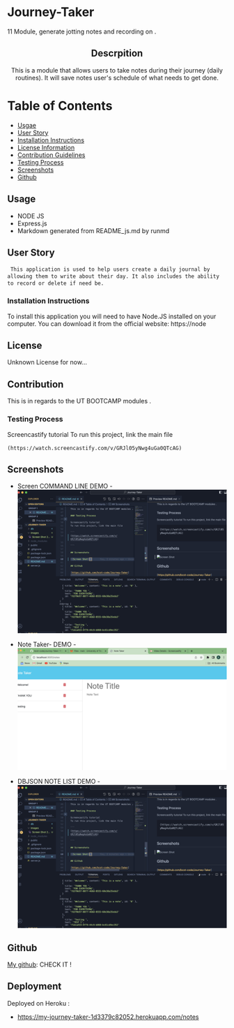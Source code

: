 # Journey-Taker

11 Module, generate jotting notes and recording on .

<div align = "center">

## Descrpition

This is a module that allows users to take notes during their journey (daily routines). It will save notes user's schedule of what needs to get done.

</div>

# Table of Contents

- [Usgae](#usage)
- [User Story](#user-story)
- [Installation Instructions](#installation-instructions)
- [License Information](#license-information)
- [Contribution Guidelines](#contribution-guidelines)
- [Testing Process](#testing-process)
- [Screenshots](#screenshots)
- [Github](#github)

## Usage

- NODE JS
- Express.js
- Markdown generated from README_js.md by runmd

## User Story

```
 This application is used to help users create a daily journal by allowing them to write about their day. It also includes the ability to record or delete if need be.
```

### Installation Instructions

To install this application you will need to have Node.JS installed on your computer. You can download it from the official website: https://node

## License

Unknown License for now...

## Contribution

This is in regards to the UT BOOTCAMP modules .

### Testing Process

Screencastify tutorial
To run this project, link the main file

```
(https://watch.screencastify.com/v/GRJl05yNwg4uGa0QTcAG)

```

## Screenshots

- Screen COMMAND LINE DEMO - ![Alt text](./images/Screen%20Shot%201.png)

- Note Taker- DEMO - ![Alt text](./images/Screen%20Shot%202023-12-06%20at%205.04.18%20PM.png)

- DBJSON NOTE LIST DEMO - ![Alt text](./images/Screen%20Shot%201.png)

## Github

[My github](https://github.com/bcot-code/Journey-Taker): CHECK IT !

## Deployment

Deployed on Heroku :

- https://my-journey-taker-1d3379c82052.herokuapp.com/notes

